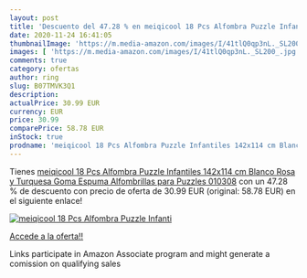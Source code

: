 ```yaml
---
layout: post
title: 'Descuento del 47.28 % en meiqicool 18 Pcs Alfombra Puzzle Infanti'
date: 2020-11-24 16:41:05
thumbnailImage: 'https://m.media-amazon.com/images/I/41tlQ0qp3nL._SL200_.jpg'
images: [ 'https://m.media-amazon.com/images/I/41tlQ0qp3nL._SL200_.jpg' ]
comments: true
category: ofertas
author: ring
slug: B07TMVK3Q1
description:
actualPrice: 30.99 EUR
currency: EUR
price: 30.99
comparePrice: 58.78 EUR
inStock: true
prodname: 'meiqicool 18 Pcs Alfombra Puzzle Infantiles 142x114 cm Blanco Rosa y Turquesa Goma Espuma Alfombrillas para Puzzles 010308'
---
```


Tienes [meiqicool 18 Pcs Alfombra Puzzle Infantiles 142x114 cm Blanco Rosa y Turquesa Goma Espuma Alfombrillas para Puzzles 010308](https://www.amazon.es/dp/B07TMVK3Q1/?tag=tolees-21) con un 47.28 % de descuento con precio de oferta de 30.99 EUR (original: 58.78 EUR) en el siguiente enlace!

[![meiqicool 18 Pcs Alfombra Puzzle Infanti](https://m.media-amazon.com/images/I/41tlQ0qp3nL._SL200_.jpg)](https://www.amazon.es/dp/B07TMVK3Q1/?tag=tolees-21)

[Accede a la oferta!!](https://www.amazon.es/dp/B07TMVK3Q1/?tag=tolees-21)

Links participate in Amazon Associate program and might generate a comission on qualifying sales


